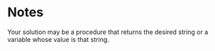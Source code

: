 # Notes

Your solution may be a procedure that
returns the desired string or a variable whose value is that
string\.
